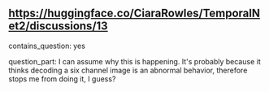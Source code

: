 ## https://huggingface.co/CiaraRowles/TemporalNet2/discussions/13

contains_question: yes

question_part: I can assume why this is happening. It's probably because it thinks decoding a six channel image is an abnormal behavior, therefore stops me from doing it, I guess?